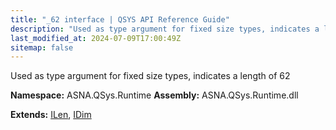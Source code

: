 ```yaml
---
title: "_62 interface | QSYS API Reference Guide"
description: "Used as type argument for fixed size types, indicates a length of 62  "
last_modified_at: 2024-07-09T17:00:49Z
sitemap: false
---
```


Used as type argument for fixed size types, indicates a length of 62 

**Namespace:** ASNA.QSys.Runtime
**Assembly:** ASNA.QSys.Runtime.dll

**Extends:** [ILen](/reference/runtime/qsys-runtime/i-len.html), [IDim](/reference/runtime/qsys-runtime/i-dim.html)
<br>
<br>
